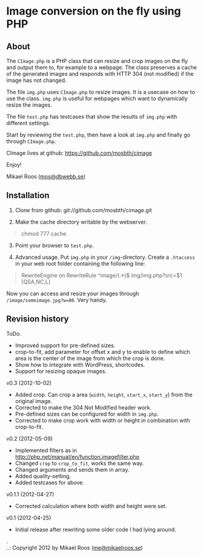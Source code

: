 Image conversion on the fly using PHP
=====================================

About
-------------------------------------

The `CImage.php` is a PHP class that can resize and crop images on the fly and output 
them to, for example to a webpage. The class preserves a cache of the generated images 
and responds with HTTP 304 (not modified) if the image has not changed.

The file `img.php` uses `CImage.php` to resize images. It is a usecase on how to use
the class. `img.php` is useful for webpages which want to dynamically resize the images.

The file `test.php` has testcases that show the results of `img.php` with different
settings.

Start by reviewing the `test.php`, then have a look at `img.php` and finally go through 
`CImage.php`.

CImage lives at github: https://github.com/mosbth/cimage

Enjoy!

Mikael Roos (mos@dbwebb.se)


Installation
-------------------------------------

1. Clone from github: git://github.com/mosbth/cimage.git

2. Make the cache directory writable by the webserver.

  <blockquote>
  chmod 777 cache
  </blockquote>

3. Point your browser to `test.php`.

4. Advanced usage. Put `img.php` in your `/img`-directory. Create a `.htaccess` in your
web root folder containing the following line:

  <blockquote>
  RewriteEngine on 
  RewriteRule ^image/(.*)$        img/img.php?src=$1 [QSA,NC,L]
  </blockquote>

Now you can access and resize your images through `/image/someimage.jpg?w=80`. Very handy.


Revision history
-------------------------------------

ToDo.

* Improved support for pre-defined sizes.
* crop-to-fit, add parameter for offset x and y to enable to define which area is the 
center of the image from which the crop is done.
* Show how to integrate with WordPress, shortcodes.
* Support for resizing opaque images.

v0.3 (2012-10-02)

* Added crop. Can crop a area (`width`, `height`, `start_x`, `start_y`) from the original
image.
* Corrected to make the 304 Not Modified header work.
* Pre-defined sizes can be configured for width in `img.php`.
* Corrected to make crop work with width or height in combination with crop-to-fit.
 
v0.2 (2012-05-09) 

* Implemented filters as in http://php.net/manual/en/function.imagefilter.php
* Changed `crop` to `crop_to_fit`, works the same way.
* Changed arguments and sends them in array.
* Added quality-setting.
* Added testcases for above.

v0.1.1 (2012-04-27) 

* Corrected calculation where both width and height were set.


v0.1 (2012-04-25) 

* Initial release after rewriting some older code I had lying around.

 .   
..:  Copyright 2012 by Mikael Roos (me@mikaelroos.se)
